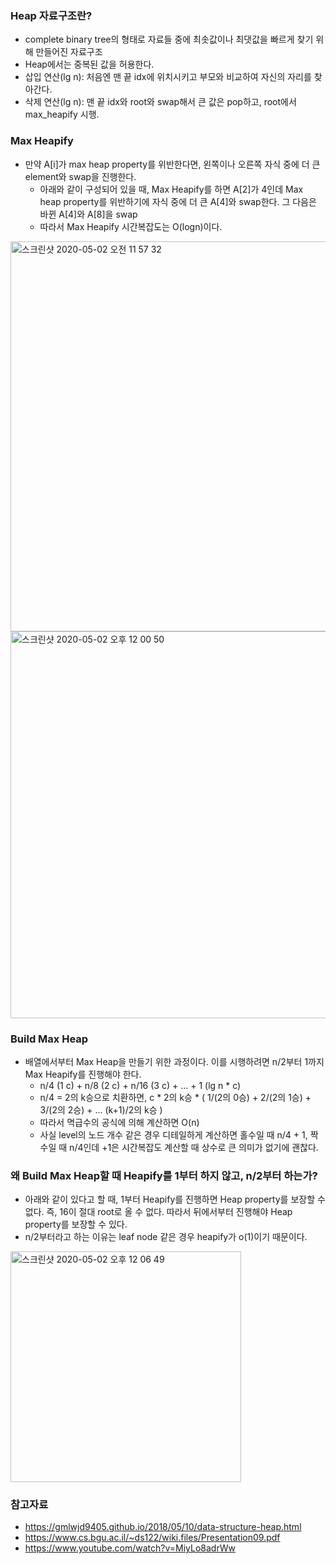 ### Heap 자료구조란?

- complete binary tree의 형태로 자료들 중에 최솟값이나 최댓값을 빠르게 찾기 위해 만들어진 자료구조
- Heap에서는 중복된 값을 허용한다.
- 삽입 연산(lg n): 처음엔 맨 끝 idx에 위치시키고 부모와 비교하여 자신의 자리를 찾아간다.
- 삭제 연산(lg n): 맨 끝 idx와 root와 swap해서 큰 값은 pop하고, root에서 max_heapify 시행.

### Max Heapify
- 만약 A[i]가 max heap property를 위반한다면, 왼쪽이나 오른쪽 자식 중에 더 큰 element와 swap을 진행한다.
  - 아래와 같이 구성되어 있을 때, Max Heapify를 하면 A[2]가 4인데 Max heap property를 위반하기에 자식 중에 더 큰 A[4]와 swap한다. 그 다음은 바뀐 A[4]와 A[8]을 swap
  - 따라서 Max Heapify 시간복잡도는 O(logn)이다.
<img width="624" alt="스크린샷 2020-05-02 오전 11 57 32" src="https://user-images.githubusercontent.com/26040955/80853459-1bdc4b00-8c6c-11ea-9389-e51e2a4d2bd2.png">
<img width="619" alt="스크린샷 2020-05-02 오후 12 00 50" src="https://user-images.githubusercontent.com/26040955/80853529-92794880-8c6c-11ea-8644-541cf45f34cf.png">

### Build Max Heap

- 배열에서부터 Max Heap을 만들기 위한 과정이다. 이를 시행하려면 n/2부터 1까지 Max Heapify를 진행해야 한다.
  - n/4 (1 c) + n/8 (2 c) + n/16 (3 c) + … + 1 (lg n * c)
  - n/4 = 2의 k승으로 치환하면, c * 2의 k승 * ( 1/(2의 0승) + 2/(2의 1승) + 3/(2의 2승) + … (k+1)/2의 k승 )
  - 따라서 멱급수의 공식에 의해 계산하면 O(n)
  - 사실 level의 노드 개수 같은 경우 디테일하게 계산하면 홀수일 때 n/4 + 1, 짝수일 때 n/4인데 +1은 시간복잡도 계산할 때 상수로 큰 의미가 없기에 괜찮다.

### 왜 Build Max Heap할 때 Heapify를 1부터 하지 않고, n/2부터 하는가?

- 아래와 같이 있다고 할 때, 1부터 Heapify를 진행하면 Heap property를 보장할 수 없다. 즉, 16이 절대 root로 올 수 없다. 따라서 뒤에서부터 진행해야 Heap property를 보장할 수 있다.
- n/2부터라고 하는 이유는 leaf node 같은 경우 heapify가 o(1)이기 때문이다.
<img width="369" alt="스크린샷 2020-05-02 오후 12 06 49" src="https://user-images.githubusercontent.com/26040955/80853664-690cec80-8c6d-11ea-8ba0-1bc451eeb673.png">


### 참고자료

- https://gmlwjd9405.github.io/2018/05/10/data-structure-heap.html
- https://www.cs.bgu.ac.il/~ds122/wiki.files/Presentation09.pdf
- https://www.youtube.com/watch?v=MiyLo8adrWw

